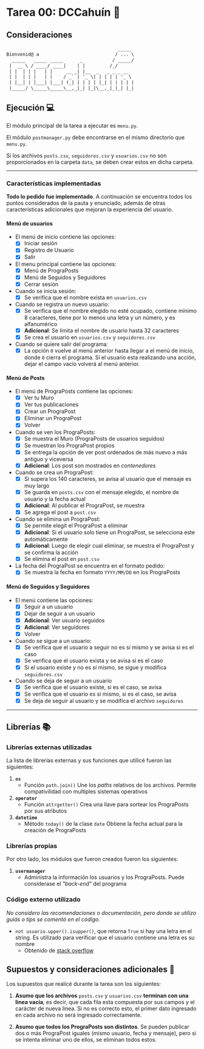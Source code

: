 # Tarea 00: DCCahuín :eyes:

## Consideraciones

```txt
                                         _____
Bienvenid@ a                            / ... \
  _____   _____ _____      _           / _____/
 |  __ \ / ____/ ____|    | |         /_/
 | |  | | |   | |     __ _| |__  _   _ _ _ __
 | |  | | |   | |    / _` | '_ \| | | | | '_ \
 | |__| | |___| |___| (_| | | | | |_| | | | | |
 |_____/ \_____\_____\__,_|_| |_|\__,_|_|_| |_|
```

## Ejecución :computer:

El módulo principal de la tarea a ejecutar es  `menu.py`.

El módulo `postmanager.py` debe encontrarse en el mismo directorio que `menu.py`.

Si los archivos `posts.csv`, `seguidores.csv` y `usuarios.csv` no son proporcionados en la carpeta `data`, se deben crear estos en dicha carpeta.

---

### Características implementadas

**Todo lo pedido fue implementado**.
A continuación se encuentra todos los puntos considerados de la pauta y enunciado, además de otras características adicionales que mejoran la experiencia del usuario.

#### Menú de usuarios

* El menú de inicio contiene las opciones:
  * [X] Iniciar sesión
  * [X] Registro de Usuario
  * [X] Salir
* El menu principal contiene las opciones:
  * [X] Menú de PrograPosts
  * [X] Menú de Seguidos y Seguidores
  * [X] Cerrar sesión
* Cuando se inicia sesión:
  * [X] Se verifica que el nombre exista en `usuarios.csv`
* Cuando se registra un nuevo usuario:
  * [X] Se verifica que el nombre elegido no esté ocupado, contiene mínimo 8 caracteres, tiene por lo menos una letra y un número, y es alfanumérico
  * [X] **Adicional**: Se limita el nombre de usuario hasta 32 caracteres
  * [X] Se crea el usuario en `usuarios.csv` y `seguidores.csv`
* Cuando se quiere salir del programa:
  * [X] La opción `0` vuelve al menú anterior hasta llegar a el menú de inicio, donde `0` cierra el programa. Si el usuario esta realizando una acción, dejar el campo vacío volverá al menú anterior.

#### Menú de Posts

* El menú de PrograPosts contiene las opciones:
  * [X] Ver tu Muro
  * [X] Ver tus publicaciones
  * [X] Crear un PrograPost
  * [X] Eliminar un PrograPost
  * [X] Volver
* Cuando se ven los PrograPosts:
  * [X] Se muestra el Muro (PrograPosts de usuarios seguidos)
  * [X] Se muestran los PrograPost propios
  * [X] Se entrega la opción de ver post ordenados de más nuevo a más antiguo y viceversa
  * [X] **Adicional**: Los post son mostrados en *contenedores*
* Cuando se crea un PrograPost:
  * [X] Si supera los 140 caracteres, se avisa al usuario que el mensaje es muy largo
  * [X] Se guarda en `posts.csv` con el mensaje elegido, el nombre de usuario y la fecha actual
  * [X] **Adicional**: Al publicar el PrograPost, se muestra
  * [X] Se agrega el post a `post.csv`
* Cuando se elimina un PrograPost:
  * [X] Se permite elegit el PrograPost a eliminar
  * [X] **Adicional**: Si el usuario solo tiene un PrograPost, se selecciona este automáticamente
  * [X] **Adicional**: Luego de elegir cual eliminar, se muestra el PrograPost y se confirma la acción
  * [X] Se elimina el post en `post.csv`
* La fecha del PrograPost se encuentra en el formato pedido:
  * [X] Se muestra la fecha en formato `YYYY/MM/DD` en los PrograPosts

#### Menú de Seguidos y Seguidores

* El menú contiene las opciones:
  * [X] Seguir a un usuario
  * [X] Dejar de seguir a un usuario
  * [X] **Adicional**: Ver usuario seguidos
  * [X] **Adicional**: Ver seguidores
  * [X] Volver
* Cuando se sigue a un usuario:
  * [X] Se verifica que el usuario a seguir no es sí mismo y se avisa si es el caso
  * [X] Se verifica que el usuario exista y se avisa si es el caso
  * [X] Si el usuario existe y no es sí mismo, se sigue y modifica `seguidores.csv`
* Cuando se deja de seguir a un usuario
  * [X] Se verifica que el usuario existe, si es el caso, se avisa
  * [X] Se verifica que el usuario es sí mismo, si es el caso, se avisa
  * [X] Se deja de seguir al usuario y se modifica el archivo `seguidores`

---

## Librerías :books:

### Librerías externas utilizadas

La lista de librerías externas y sus funciones que utilicé fueron las siguientes:

1. **`os`**
   * Función `path.join()`
        Une los *paths* relativos de los archivos. Permite compativilidad con multiples sistemas operativos
2. **`operator`**
   * Función `attrgetter()`
        Crea una llave para sortear los PrograPosts por sus atributos
3. **`datetime`**
     * Método `today()` de la clase `date`
        Obtiene la fecha actual para la creación de PrograPosts

### Librerías propias

Por otro lado, los módulos que fueron creados fueron los siguientes:

1. **`usermanager`**
   * Administra la información los usuarios y los PrograPosts. Puede considerase el *"back-end"* del programa

### Código externo utilizado

*No considero las recomendaciones o documentación, pero donde se utilizo guiás o tips se comentó en el código.*

* `not usuario.upper().isupper()`, que retorna `True` si hay una letra en el string. Es utilizado para verificar que el usuario contiene una letra es su nombre
  * Obtenido de [stack overflow](https://stackoverflow.com/a/47453486)

## Supuestos y consideraciones adicionales :thinking:

Los supuestos que realicé durante la tarea son los siguientes:

1. **Asumo que los archivos** `posts.csv` y `usuarios.csv` **terminan con una linea vacía**, es decir, que cada fila esta compuesta por sus campos y el carácter de nueva linea. Si no es correcto esto, el primer dato ingresado en cada archivo no será ingresado correctamente.

2. **Asumo que todos los PrograPosts son distintos**. Se pueden publicar dos o más PrograPost iguales (mismo usuario, fecha y mensaje), pero si se intenta eliminar uno de ellos, se eliminan todos estos.
